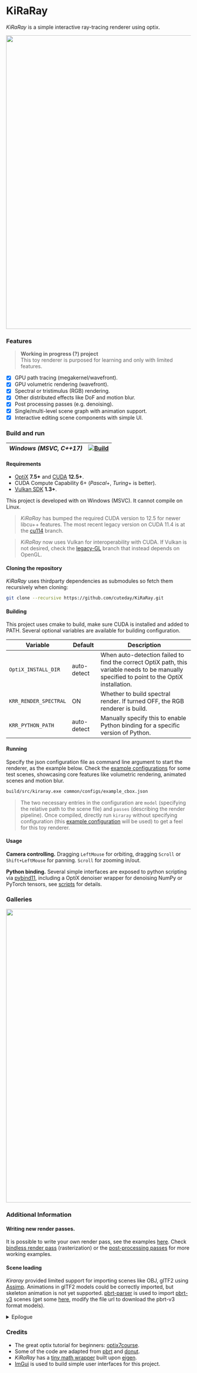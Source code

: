 # KiRaRay

*KiRaRay* is a simple interactive ray-tracing renderer using optix.

<p align=center>
<img src=common/demo/attack-on-usagi.jpeg width="800">


### Features

> __Working in progress (?) project__  
> This toy renderer is purposed for learning and only with limited features.

- [x] GPU path tracing (megakernel/wavefront).
- [x] GPU volumetric rendering (wavefront).
- [x] Spectral or tristimulus (RGB) rendering. 
- [x] Other distributed effects like DoF and motion blur.
- [x] Post processing passes (e.g. denoising).
- [x] Single/multi-level scene graph with animation support.
- [x] Interactive editing scene components with simple UI.

### Build and run

| *Windows (MSVC, C++17)* | [![Build](https://github.com/cuteday/KiRaRay/actions/workflows/main.yml/badge.svg)](https://github.com/cuteday/KiRaRay/actions/workflows/main.yml) |
| --------- | ------------------------------------------------------------ |

#### Requirements

- [OptiX](https://developer.nvidia.com/rtx/ray-tracing/optix) **7.5+** and [CUDA](https://developer.nvidia.com/cuda-toolkit) **12.5+**.
- CUDA Compute Capability 6+ (*Pascal*+, *Turing*+ is better).
- [Vulkan SDK](https://vulkan.lunarg.com/) **1.3+**.

This project is developed with on Windows (MSVC). It cannot compile on Linux. 

> *KiRaRay* has bumped the required CUDA version to 12.5 for newer libcu++ features. The most recent legacy version on CUDA 11.4 is at the [cu114](https://github.com/cuteday/KiRaRay/tree/cu114) branch.

> *KiRaRay* now uses Vulkan for interoperability with CUDA. If Vulkan is not desired, check the [legacy-GL](https://github.com/cuteday/KiRaRay/tree/legacy-GL) branch that instead depends on OpenGL.

#### Cloning the repository

*KiRaRay* uses thirdparty dependencies as submodules so fetch them recursively when cloning:

~~~bash
git clone --recursive https://github.com/cuteday/KiRaRay.git
~~~

#### Building

This project uses cmake to build, make sure CUDA is installed and added to PATH. Several optional variables are available for building configuration.

| Variable                | Default     | Description                                                  |
| ----------------------- | ----------- | ------------------------------------------------------------ |
| `OptiX_INSTALL_DIR`     | auto-detect | When auto-detection failed to find the correct OptiX path, this variable needs to be manually specified to point to the OptiX installation. |
| `KRR_RENDER_SPECTRAL`   | ON          | Whether to build spectral render. If turned OFF, the RGB renderer is build. |
| `KRR_PYTHON_PATH` | auto-detect | Manually specify this to enable Python binding for a specific version of Python. |

#### Running

Specify the json configuration file as command line argument to start the renderer, as the example below. Check the [example configurations](common/configs) for some test scenes, showcasing core features like volumetric rendering, animated scenes and motion blur.

~~~bash
build/src/kiraray.exe common/configs/example_cbox.json
~~~

> The two necessary entries in the configuration are `model` (specifying the relative path to the scene file) and `passes` (describing the render pipeline). Once compiled, directly run `kiraray` without specifying configuration (this [example configuration](common/configs/example_cbox.json) will be used) to get a feel for this toy renderer.

#### Usage

**Camera controlling.** Dragging `LeftMouse` for orbiting, dragging `Scroll` or `Shift+LeftMouse` for panning. `Scroll` for zooming in/out.

**Python binding.** Several simple interfaces are exposed to python scripting via [pybind11](https://github.com/pybind/pybind11), including a OptiX denoiser wrapper for denoising NumPy or PyTorch tensors, see [scripts](common/scripts) for details.

### Galleries

<p align=center>
<img src=common/demo/gallery.png width="800">

### Additional Information

#### Writing new render passes.

It is possible to write your own render pass, see the examples [here](src/misc/samples/). Check [bindless render pass](src/render/rasterize/) (rasterization) or the [post-processing passes](src/render/passes/) for more working examples.

#### Scene loading

*Kiraray* provided limited support for importing scenes like OBJ, glTF2 using [Assimp](https://github.com/assimp/assimp.git). Animations in glTF2 models could be correctly imported, but skeleton animation is not yet supported. [pbrt-parser](https://github.com/ingowald/pbrt-parser) is used to import [pbrt-v3](https://github.com/mmp/pbrt-v3/) scenes (get some [here](https://benedikt-bitterli.me/resources/), modify the file url to download the pbrt-v3 format models).

<details>
  <summary>Epilogue</summary>

<p align="center">
  <a href="https://github.com/cuteday/KiRaRay">
    <img src="https://github.com/cuteday/KiRaRay/assets/31754324/cd762df1-daae-48ca-bae1-0c5ac5c4ae91">
  </a>

  <p align="center">Be happy today!
  </p>
</p>

Although the main purpose of this project is to let me (a beginner) learn c++ and optix, I really wish to add more features and make it a fully-functional renderer with support for both ray-tracing and rasterization based techniques, combined via vulkan-cuda interopration. However, it may be a long process and I don't know if I will continue to do it.  Since in reality i am so lazy, trying to sleep as more as possible (\*/ω＼\*).

</details>

### Credits
- The great optix tutorial for beginners: [optix7course](https://github.com/ingowald/optix7course).
- Some of the code are adapted from [pbrt](https://github.com/mmp/pbrt-v4) and [donut](https://github.com/NVIDIAGameWorks/donut). 
- *KiRaRay* has a [tiny math wrapper](https://github.com/cuteday/KiRaRay/tree/main/src/core/math) built upon [eigen](http://eigen.tuxfamily.org/).
- [ImGui](https://github.com/ocornut/imgui) is used to build simple user interfaces for this project. 
